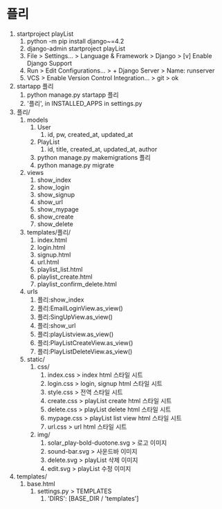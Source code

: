 # 플리

1. startproject playList
   1. python -m pip install django~=4.2
   2. django-admin startproject playList
   3. File > Settings... > Language & Framework > Django > [v] Enable Django Support
   4. Run > Edit Configurations... > + Django Server > Name: runserver
   5. VCS > Enable Version Control Integration... > git > ok
2. startapp 플리
   1. python manage.py startapp 플리
   2. '플리', in INSTALLED_APPS in settings.py
3. 플리/
   1. models
      1. User
         1. id, pw, created_at, updated_at
      2. PlayList
         1. id, title, created_at, updated_at, author
      3. python manage.py makemigrations 플리
      4. python manage.py migrate
   2. views
      1. show_index
      2. show_login
      3. show_signup
      4. show_url
      5. show_mypage
      6. show_create
      7. show_delete
   3. templates/플리/
      1. index.html
      2. login.html
      3. signup.html
      4. url.html
      5. playlist_list.html
      6. playlist_create.html
      7. playlist_confirm_delete.html
   4. urls
      1. 플리:show_index
      2. 플리:EmailLoginView.as_view()
      3. 플리:SingUpView.as_view()
      4. 플리:show_url
      5. 플리:playListview.as_view()
      6. 플리:PlayListCreateView.as_view()
      7. 플리:PlayListDeleteView.as_view()
   5. static/
      1. css/
         1. index.css > index html 스타일 시트
         2. login.css > login, signup html 스타일 시트 
         3. style.css > 전역 스타일 시트
         4. create.css > playList create html 스타일 시트
         5. delete.css > playList delete html 스타일 시트
         6. mypage.css > playList list view html 스타일 시트
         7. url.css > url html 스타일 시트
      2. img/
         1. solar_play-bold-duotone.svg > 로고 이미지
         2. sound-bar.svg > 사운드바 이미지
         3. delete.svg > playList 삭제 이미지
         4. edit.svg > playList 수정 이미지
4. templates/
   1. base.html
      1. settings.py > TEMPLATES
         1. 'DIRS': [BASE_DIR / 'templates']
